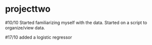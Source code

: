 # projecttwo

#10/10 Started familiarizing myself with the data. Started on a script to organize/view data.

#17/10 added a logistic regressor
